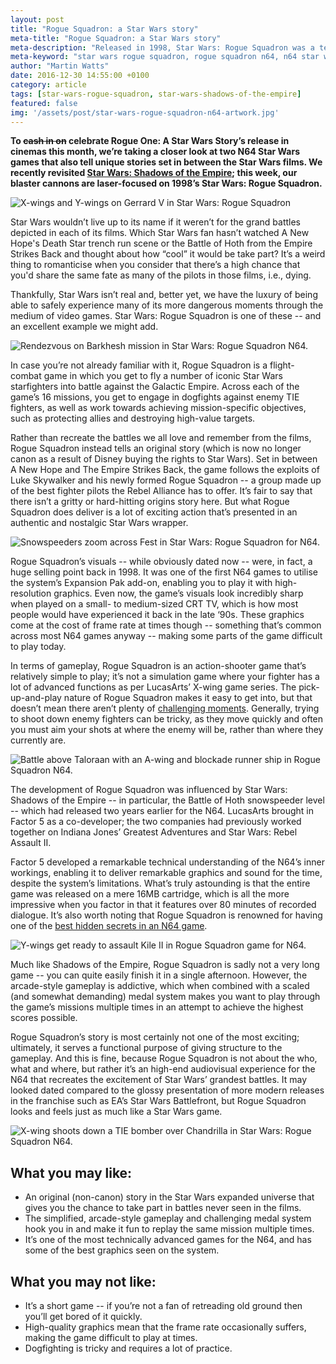 ```yaml
---
layout: post
title: "Rogue Squadron: a Star Wars story"
meta-title: "Rogue Squadron: a Star Wars story"
meta-description: "Released in 1998, Star Wars: Rogue Squadron was a technical masterpiece for the N64 that tells a unique story set in between A New Hope and The Empire Strikes Back."
meta-keyword: "star wars rogue squadron, rogue squadron n64, n64 star wars games, factor 5, lucasarts"
author: "Martin Watts"
date: 2016-12-30 14:55:00 +0100
category: article
tags: [star-wars-rogue-squadron, star-wars-shadows-of-the-empire]
featured: false
img: '/assets/post/star-wars-rogue-squadron-n64-artwork.jpg'
---
```

**To <s>cash in on</s> celebrate Rogue One: A Star Wars Story’s release in cinemas this month, we’re taking a closer look at two N64 Star Wars games that also tell unique stories set in between the Star Wars films. We recently revisited [Star Wars: Shadows of the Empire](/article/2016/12/20/shadows-of-the-empire-a-day-in-the-life-of-dash-rendar.html); this week, our blaster cannons are laser-focused on 1998’s Star Wars: Rogue Squadron.**

![X-wings and Y-wings on Gerrard V in Star Wars: Rogue Squadron](/assets/post/star-wars-rogue-squadron-n64-x-wings-and-y-wings.jpg)

Star Wars wouldn’t live up to its name if it weren’t for the grand battles depicted in each of its films. Which Star Wars fan hasn’t watched A New Hope's Death Star trench run scene or the Battle of Hoth from the Empire Strikes Back and thought about how “cool” it would be take part? It’s a weird thing to romanticise when you consider that there’s a high chance that you'd share the same fate as many of the pilots in those films, i.e., dying.

Thankfully, Star Wars isn’t real and, better yet, we have the luxury of being able to safely experience many of its more dangerous moments through the medium of video games. Star Wars: Rogue Squadron is one of these -- and an excellent example we might add.

![Rendezvous on Barkhesh mission in Star Wars: Rogue Squadron N64.](/assets/post/star-wars-rogue-squadron-n64-rendezvous-on-barkhesh.jpg)

In case you’re not already familiar with it, Rogue Squadron is a flight-combat game in which you get to fly a number of iconic Star Wars starfighters into battle against the Galactic Empire. Across each of the game’s 16 missions, you get to engage in dogfights against enemy TIE fighters, as well as work towards achieving mission-specific objectives, such as protecting allies and destroying high-value targets.

Rather than recreate the battles we all love and remember from the films, Rogue Squadron instead tells an original story (which is now no longer canon as a result of Disney buying the rights to Star Wars). Set in between A New Hope and The Empire Strikes Back, the game follows the exploits of Luke Skywalker and his newly formed Rogue Squadron -- a group made up of the best fighter pilots the Rebel Alliance has to offer. It’s fair to say that there isn’t a gritty or hard-hitting origins story here. But what Rogue Squadron does deliver is a lot of exciting action that’s presented in an authentic and nostalgic Star Wars wrapper.

![Snowspeeders zoom across Fest in Star Wars: Rogue Squadron for N64.](/assets/post/star-wars-rogue-squadron-n64-snowspeeders.jpg)

Rogue Squadron’s visuals -- while obviously dated now -- were, in fact, a huge selling point back in 1998. It was one of the first N64 games to utilise the system’s Expansion Pak add-on, enabling you to play it with high-resolution graphics. Even now, the game’s visuals look incredibly sharp when played on a small- to medium-sized CRT TV, which is how most people would have experienced it back in the late ‘90s. These graphics come at the cost of frame rate at times though -- something that’s common across most N64 games anyway -- making some parts of the game difficult to play today.

In terms of gameplay, Rogue Squadron is an action-shooter game that’s relatively simple to play; it’s not a simulation game where your fighter has a lot of advanced functions as per LucasArts’ X-wing game series. The pick-up-and-play nature of Rogue Squadron makes it easy to get into, but that doesn’t mean there aren’t plenty of [challenging moments](/article/2016/12/30/star-wars-rogue-squadron-rock-hard-missions.html). Generally, trying to shoot down enemy fighters can be tricky, as they move quickly and often you must aim your shots at where the enemy will be, rather than where they currently are.

![Battle above Taloraan with an A-wing and blockade runner ship in Rogue Squadron N64.](/assets/post/star-wars-rogue-squadron-n64-battle-above-taloraan-blockade-runner.jpg)

The development of Rogue Squadron was influenced by Star Wars: Shadows of the Empire -- in particular, the Battle of Hoth snowspeeder level -- which had released two years earlier for the N64. LucasArts brought in Factor 5 as a co-developer; the two companies had previously worked together on Indiana Jones’ Greatest Adventures and Star Wars: Rebel Assault II. 

Factor 5 developed a remarkable technical understanding of the N64’s inner workings, enabling it to deliver remarkable graphics and sound for the time, despite the system’s limitations. What’s truly astounding is that the entire game was released on a mere 16MB cartridge, which is all the more impressive when you factor in that it features over 80 minutes of recorded dialogue. It’s also worth noting that Rogue Squadron is renowned for having one of the [best hidden secrets in an N64 game](/article/2016/12/30/star-wars-rogue-squadron-best-kept-secret.html).

![Y-wings get ready to assault Kile II in Rogue Squadron game for N64.](/assets/post/star-wars-rogue-squadron-n64-y-wing-cockpit-view.jpg)

Much like Shadows of the Empire, Rogue Squadron is sadly not a very long game -- you can quite easily finish it in a single afternoon. However, the arcade-style gameplay is addictive, which when combined with a scaled (and somewhat demanding) medal system makes you want to play through the game’s missions multiple times in an attempt to achieve the highest scores possible.

Rogue Squadron’s story is most certainly not one of the most exciting; ultimately, it serves a functional purpose of giving structure to the gameplay. And this is fine, because Rogue Squadron is not about the who, what and where, but rather it’s an high-end audiovisual experience for the N64 that recreates the excitement of Star Wars’ grandest battles. It may looked dated compared to the glossy presentation of more modern releases in the franchise such as EA’s Star Wars Battlefront, but Rogue Squadron looks and feels just as much like a Star Wars game.

![X-wing shoots down a TIE bomber over Chandrilla in Star Wars: Rogue Squadron N64.](/assets/post/star-wars-rogue-squadron-n64-x-wing-shooting-down-a-tie-bomber.jpg)

## What you may like: ##

- An original (non-canon) story in the Star Wars expanded universe that gives you the chance to take part in battles never seen in the films.
- The simplified, arcade-style gameplay and challenging medal system hook you in and make it fun to replay the same mission multiple times.
- It’s one of the most technically advanced games for the N64, and has some of the best graphics seen on the system.

## What you may not like: ##

- It’s a short game -- if you’re not a fan of retreading old ground then you’ll get bored of it quickly.
- High-quality graphics mean that the frame rate occasionally suffers, making the game difficult to play at times.
- Dogfighting is tricky and requires a lot of practice.